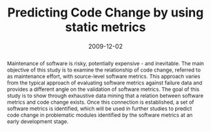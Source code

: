 ---
abstract: Maintenance of software is risky, potentially expensive - and inevitable.
  The main objective of this study is to examine the relationship of code change,
  referred to as maintenance effort, with source-level software metrics. This approach
  varies from the typical approach of evaluating software metrics against failure
  data and provides a different angle on the validation of software metrics. The goal
  of this study is to show through exhaustive data mining that a relation between
  software metrics and code change exists.  Once this connection is established, a
  set of software metrics is identified, which will be used in further studies to
  predict code change in problematic modules identified by the software metrics at
  an early development stage.
authors:
- Andreas Mauczka
- Thomas Grechenig
- Mario Bernhart
date: '2009-12-02'
featured: false
links:
- name: Publik
  url: https://publik.tuwien.ac.at/showentry.php?ID=183637&lang=1
publication_types:
- '0'
publishDate: '2009-12-02'
title: Predicting Code Change by using static metrics
url_pdf: ''
---